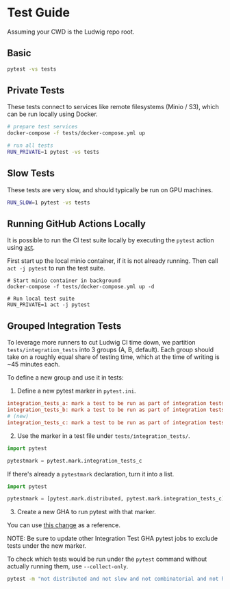 # Test Guide

Assuming your CWD is the Ludwig repo root.

## Basic

```bash
pytest -vs tests
```

## Private Tests

These tests connect to services like remote filesystems (Minio / S3), which can be run locally using Docker.

```bash
# prepare test services
docker-compose -f tests/docker-compose.yml up

# run all tests
RUN_PRIVATE=1 pytest -vs tests
```

## Slow Tests

These tests are very slow, and should typically be run on GPU machines.

```bash
RUN_SLOW=1 pytest -vs tests
```

## Running GitHub Actions Locally

It is possible to run the CI test suite locally by executing the `pytest` action using
[act](https://github.com/nektos/act).

First start up the local minio container, if it is not already running.  Then call `act -j pytest` to run the test suite.

```
# Start minio container in background
docker-compose -f tests/docker-compose.yml up -d

# Run local test suite
RUN_PRIVATE=1 act -j pytest
```

## Grouped Integration Tests

To leverage more runners to cut Ludwig CI time down, we partition `tests/integration_tests` into 3 groups (A, B, default). Each group should take on a roughly equal share of testing time, which at the time of writing is ~45 minutes each.

To define a new group and use it in tests:

1. Define a new pytest marker in `pytest.ini`.

```ini
integration_tests_a: mark a test to be run as part of integration tests, group A.
integration_tests_b: mark a test to be run as part of integration tests, group B.
# (new)
integration_tests_c: mark a test to be run as part of integration tests, group C.
```

2. Use the marker in a test file under `tests/integration_tests/`.

```python
import pytest

pytestmark = pytest.mark.integration_tests_c
```

If there's already a `pytestmark` declaration, turn it into a list.

```python
import pytest

pytestmark = [pytest.mark.distributed, pytest.mark.integration_tests_c]
```

3. Create a new GHA to run pytest with that marker.

You can use [this change](https://github.com/ludwig-ai/ludwig/pull/3391/files#diff-2500680f4bc6c1b75c3d4b36372bf4d64c5f603b90bfd7a5186f66a20329d16aR189-R245) as a reference.

NOTE: Be sure to update other Integration Test GHA pytest jobs to exclude tests under the new marker.

To check which tests would be run under the `pytest` command without actually running them, use `--collect-only`.

```sh
pytest -m "not distributed and not slow and not combinatorial and not horovod and not llm and integration_tests_c" --junitxml pytest.xml tests/integration_tests --collect-only
```
